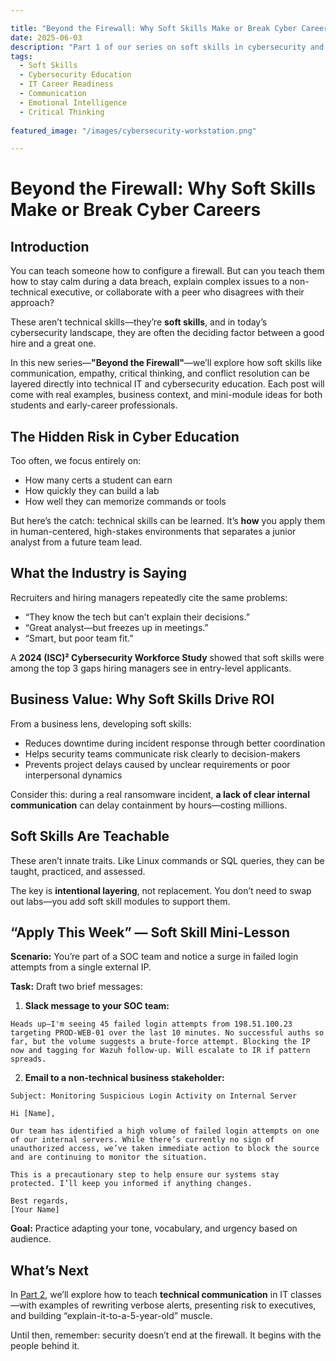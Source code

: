 ```yaml
---

title: "Beyond the Firewall: Why Soft Skills Make or Break Cyber Careers"
date: 2025-06-03
description: "Part 1 of our series on soft skills in cybersecurity and IT education. This post explains why communication, empathy, and judgment are just as essential as technical ability—and how to start embedding them into learning environments."
tags:
  - Soft Skills
  - Cybersecurity Education
  - IT Career Readiness
  - Communication
  - Emotional Intelligence
  - Critical Thinking
  
featured_image: "/images/cybersecurity-workstation.png"

---
```


# Beyond the Firewall: Why Soft Skills Make or Break Cyber Careers

## Introduction

You can teach someone how to configure a firewall. But can you teach them how to stay calm during a data breach, explain complex issues to a non-technical executive, or collaborate with a peer who disagrees with their approach?

These aren’t technical skills—they’re **soft skills**, and in today’s cybersecurity landscape, they are often the deciding factor between a good hire and a great one.

In this new series—**"Beyond the Firewall"**—we’ll explore how soft skills like communication, empathy, critical thinking, and conflict resolution can be layered directly into technical IT and cybersecurity education. Each post will come with real examples, business context, and mini-module ideas for both students and early-career professionals.

## The Hidden Risk in Cyber Education

Too often, we focus entirely on:

* How many certs a student can earn
* How quickly they can build a lab
* How well they can memorize commands or tools

But here’s the catch: technical skills can be learned. It’s **how** you apply them in human-centered, high-stakes environments that separates a junior analyst from a future team lead.

## What the Industry is Saying

Recruiters and hiring managers repeatedly cite the same problems:

* “They know the tech but can’t explain their decisions.”
* “Great analyst—but freezes up in meetings.”
* “Smart, but poor team fit.”

A **2024 (ISC)² Cybersecurity Workforce Study** showed that soft skills were among the top 3 gaps hiring managers see in entry-level applicants.

## Business Value: Why Soft Skills Drive ROI

From a business lens, developing soft skills:

* Reduces downtime during incident response through better coordination
* Helps security teams communicate risk clearly to decision-makers
* Prevents project delays caused by unclear requirements or poor interpersonal dynamics

Consider this: during a real ransomware incident, **a lack of clear internal communication** can delay containment by hours—costing millions.

## Soft Skills Are Teachable

These aren’t innate traits. Like Linux commands or SQL queries, they can be taught, practiced, and assessed.

The key is **intentional layering**, not replacement. You don’t need to swap out labs—you add soft skill modules to support them.

## “Apply This Week” — Soft Skill Mini-Lesson

**Scenario:** You’re part of a SOC team and notice a surge in failed login attempts from a single external IP.

**Task:** Draft two brief messages:

1. **Slack message to your SOC team:**

```
Heads up—I'm seeing 45 failed login attempts from 198.51.100.23 targeting PROD-WEB-01 over the last 10 minutes. No successful auths so far, but the volume suggests a brute-force attempt. Blocking the IP now and tagging for Wazuh follow-up. Will escalate to IR if pattern spreads.
```

2. **Email to a non-technical business stakeholder:**

```
Subject: Monitoring Suspicious Login Activity on Internal Server

Hi [Name],

Our team has identified a high volume of failed login attempts on one of our internal servers. While there’s currently no sign of unauthorized access, we’ve taken immediate action to block the source and are continuing to monitor the situation.

This is a precautionary step to help ensure our systems stay protected. I’ll keep you informed if anything changes.

Best regards,
[Your Name]
```

**Goal:** Practice adapting your tone, vocabulary, and urgency based on audience.

## What’s Next

In [Part 2](../beyond-firewall-part2/), we’ll explore how to teach **technical communication** in IT classes—with examples of rewriting verbose alerts, presenting risk to executives, and building “explain-it-to-a-5-year-old” muscle.

Until then, remember: security doesn’t end at the firewall. It begins with the people behind it.
